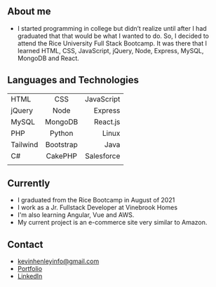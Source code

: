 ## About me

- I started programming in college but didn’t realize until after I had graduated that that would be what I wanted to do. So, I decided to attend the Rice University Full Stack Bootcamp. It was there that I learned HTML, CSS, JavaScript, jQuery, Node, Express, MySQL, MongoDB and React.

## Languages and Technologies 

| | | |
| :---  |    :----:   |   ---: |
| HTML | CSS | JavaScript |
| jQuery | Node | Express |
| MySQL | MongoDB | React.js  |
| PHP | Python | Linux |
| Tailwind | Bootstrap | Java |
| C# | CakePHP | Salesforce |
| | | |



## Currently

- I graduated from the Rice Bootcamp in August of 2021
- I work as a Jr. Fullstack Developer at Vinebrook Homes
- I'm also learning Angular, Vue and AWS.
- My current project is an e-commerce site very similar to Amazon.



## Contact

- kevinhenleyinfo@gmail.com
- [Portfolio](https://kevinhenleycode.github.io/React_Portfolio/)
- [LinkedIn](https://www.linkedin.com/in/kevin-henley/)
